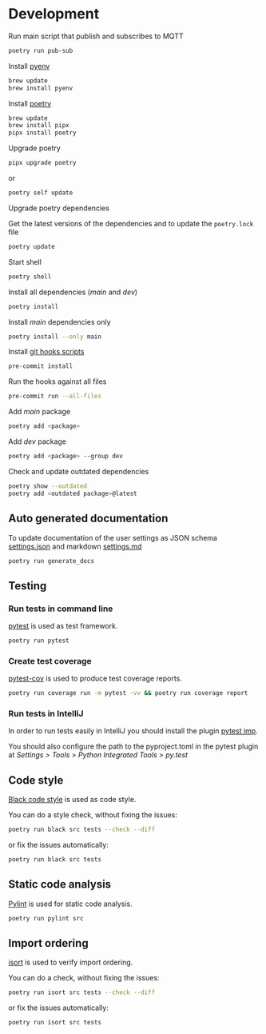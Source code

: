 # Development

Run main script that publish and subscribes to MQTT

```bash
poetry run pub-sub
```

Install [pyenv](https://github.com/pyenv/pyenv#homebrew-in-macos)

```bash
brew update
brew install pyenv
```

Install [poetry](https://python-poetry.org/docs/)

```bash
brew update
brew install pipx
pipx install poetry
```

Upgrade poetry

```bash
pipx upgrade poetry
```

or

```bash
poetry self update
```

Upgrade poetry dependencies

Get the latest versions of the dependencies and to update the `poetry.lock` file

```bash
poetry update
```

Start shell

```bash
poetry shell
```

Install all dependencies (_main_ and _dev_)

```bash
poetry install
```

Install _main_ dependencies only

```bash
poetry install --only main
```

Install [git hooks scripts](https://pre-commit.com)

```bash
pre-commit install
```

Run the hooks against all files

```bash
pre-commit run --all-files
```

Add _main_ package

```bash
poetry add <package>
```

Add _dev_ package

```bash
poetry add <package> --group dev
```

Check and update outdated dependencies

```bash
poetry show --outdated
poetry add <outdated package>@latest
```

## Auto generated documentation

To update documentation of the user settings as JSON schema [settings.json](docs/settings.json)
and markdown [settings.md](docs/settings.md)

```bash
poetry run generate_docs
```

## Testing

### Run tests in command line

[pytest](https://docs.pytest.org/en/latest/) is used as test framework.

```bash
poetry run pytest
```

### Create test coverage

[pytest-cov](https://pypi.org/project/pytest-cov/) is used to produce test coverage reports.

```bash
poetry run coverage run -m pytest -vv && poetry run coverage report
```

### Run tests in IntelliJ

In order to run tests easily in IntelliJ you should install the
plugin [pytest imp](https://plugins.jetbrains.com/plugin/14202-pytest-imp).

You should also configure the path to the pyproject.toml in the pytest plugin at _Settings > Tools > Python Integrated
Tools > py.test_

## Code style

[Black code style](https://black.readthedocs.io/en/stable/the_black_code_style/current_style.html) is used as code
style.

You can do a style check, without fixing the issues:

```bash
poetry run black src tests --check --diff
```

or fix the issues automatically:

```bash
poetry run black src tests
```

## Static code analysis

[Pylint](https://pylint.pycqa.org/en/latest/) is used for static code analysis.

```bash
poetry run pylint src
```

## Import ordering

[isort](https://pycqa.github.io/isort/) is used to verify import ordering.

You can do a check, without fixing the issues:

```bash
poetry run isort src tests --check --diff
```

or fix the issues automatically:

```bash
poetry run isort src tests
```
